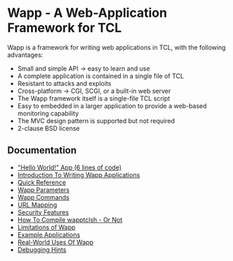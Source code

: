 Wapp - A Web-Application Framework for TCL
==========================================

Wapp is a framework for writing web applications in TCL,
with the following advantages:

  *   Small and simple API &rarr; easy to learn and use
  *   A complete application is contained in a single file of TCL
  *   Resistant to attacks and exploits
  *   Cross-platform &rarr; CGI, SCGI, or a built-in web server
  *   The Wapp framework itself is a single-file TCL script
  *   Easy to embedded in a larger application
      to provide a web-based monitoring capability
  *   The MVC design pattern is supported but not required
  *   2-clause BSD license

Documentation
-------------

  *  ["Hello World!" App (6 lines of code)](/doc/trunk/docs/helloworld.md)
  *  [Introduction To Writing Wapp Applications](/doc/trunk/docs/intro.md)
  *  [Quick Reference](/doc/trunk/docs/quickref.md)
  *  [Wapp Parameters](/doc/trunk/docs/params.md)
  *  [Wapp Commands](/doc/trunk/docs/commands.md)
  *  [URL Mapping](/doc/trunk/docs/urlmapping.md)
  *  [Security Features](/doc/trunk/docs/security.md)
  *  [How To Compile wapptclsh - Or Not](/doc/trunk/docs/compiling.md)
  *  [Limitations of Wapp](/doc/trunk/docs/limitations.md)
  *  [Example Applications](/file/examples)
  *  [Real-World Uses Of Wapp](/doc/trunk/docs/usageexamples.md)
  *  [Debugging Hints](/doc/trunk/docs/debughints.md)
